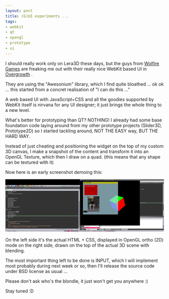 ```yaml
--- 
layout: post
title: (G)UI experiments ...
tags: 
- webkit
- qt
- opengl
- prototype
- ui
---
```

I should really work only on Lera3D these days, but the guys from <a title="Overgrowth" href="http://www.wolfire.com/overgrowth" target="_blank">Wolfire Games</a> are freaking me out with their really nice WebKit based UI in <a title="Overgrowth" href="http://www.wolfire.com/overgrowth" target="_blank">Overgrowth</a> .

They are using the "Awesonium" library, which I find quite bloathed ... ok ok ... this started from a concret realisation of "I can do this ..."

A web based UI with JavaScript+CSS and all the goodies supported by WebKit itself is nirvana for any UI designer; it just brings the whole thing to a new level.

What's better for prototyping than QT? NOTHING! I already had some base foundation code laying around from my other prototype projects (Slider3D, Prototype2D) so I started tackling around, NOT THE EASY way, BUT THE HARD WAY.

Instead of just cheating and positioning the widget on the top of my custom 3D canvas, I make a snapshot of the content and transform it into an OpenGL Texture, which then I draw on a quad. (this means that any shape can be textured with it)

Now here is an early screenshot demoing this:

<a class="image" href="/images/2009/09/ui_experiments.png"><img class="aligncenter size-medium wp-image-673" title="ui_experiments" src="/images/2009/09/ui_experiments-500x165.png" alt="ui_experiments" width="500" height="165" /></a>

On the left side it's the actual HTML + CSS, displayed in OpenGL ortho (2D) mode on the right side, drawn on the top of the actual 3D scene with blending.

The most important thing left to be done is INPUT, which I will implement most probably during next week or so, then I'll release the source code under BSD license as usual ...

Please don't ask who's the blondie, it just won't get you anywhere :)

Stay tuned :D
